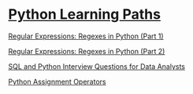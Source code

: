 # [Python Learning Paths](https://realpython.com/learning-paths/)

[Regular Expressions: Regexes in Python (Part 1)](https://realpython.com/regex-python/)

[Regular Expressions: Regexes in Python (Part 2)](https://realpython.com/regex-python-part-2/)

[SQL and Python Interview Questions for Data Analysts](https://www.kdnuggets.com/2023/02/sql-python-interview-questions-data-analysts.html)

[Python Assignment Operators](https://www.w3schools.com/python/python_operators.asp#:~:text=Python%20Assignment%20Operators)
